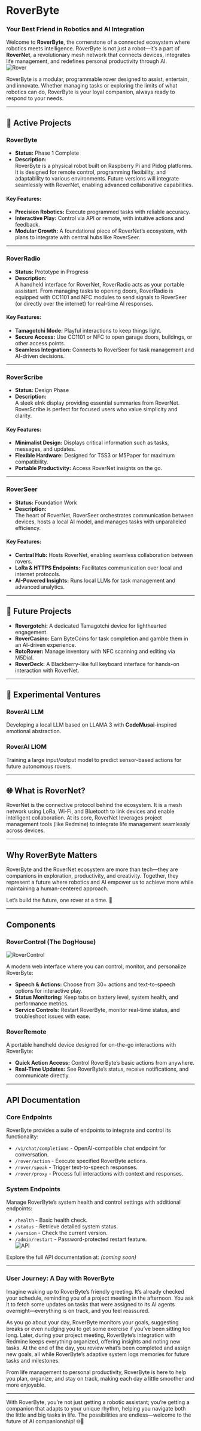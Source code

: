 # RoverByte  
### Your Best Friend in Robotics and AI Integration  

Welcome to **RoverByte**, the cornerstone of a connected ecosystem where robotics meets intelligence. RoverByte is not just a robot—it’s a part of **RoverNet**, a revolutionary mesh network that connects devices, integrates life management, and redefines personal productivity through AI.  
![Rover](https://github.com/CodeMusic/RoverByte/blob/main/roverbanner.jpg?raw=true)  

RoverByte is a modular, programmable rover designed to assist, entertain, and innovate. Whether managing tasks or exploring the limits of what robotics can do, RoverByte is your loyal companion, always ready to respond to your needs.  

---

## 🌟 Active Projects  

### RoverByte  
- **Status:** Phase 1 Complete  
- **Description:**  
  RoverByte is a physical robot built on Raspberry Pi and Pidog platforms. It is designed for remote control, programming flexibility, and adaptability to various environments. Future versions will integrate seamlessly with RoverNet, enabling advanced collaborative capabilities.  

#### Key Features:  
- **Precision Robotics:** Execute programmed tasks with reliable accuracy.  
- **Interactive Play:** Control via API or remote, with intuitive actions and feedback.  
- **Modular Growth:** A foundational piece of RoverNet’s ecosystem, with plans to integrate with central hubs like RoverSeer.  

---

### RoverRadio  
- **Status:** Prototype in Progress  
- **Description:**  
  A handheld interface for RoverNet, RoverRadio acts as your portable assistant. From managing tasks to opening doors, RoverRadio is equipped with CC1101 and NFC modules to send signals to RoverSeer (or directly over the internet) for real-time AI responses.  

#### Key Features:  
- **Tamagotchi Mode:** Playful interactions to keep things light.  
- **Secure Access:** Use CC1101 or NFC to open garage doors, buildings, or other access points.  
- **Seamless Integration:** Connects to RoverSeer for task management and AI-driven decisions.  

---

### RoverScribe  
- **Status:** Design Phase  
- **Description:**  
  A sleek eInk display providing essential summaries from RoverNet. RoverScribe is perfect for focused users who value simplicity and clarity.  

#### Key Features:  
- **Minimalist Design:** Displays critical information such as tasks, messages, and updates.  
- **Flexible Hardware:** Designed for T5S3 or M5Paper for maximum compatibility.  
- **Portable Productivity:** Access RoverNet insights on the go.  

---

### RoverSeer  
- **Status:** Foundation Work  
- **Description:**  
  The heart of RoverNet, RoverSeer orchestrates communication between devices, hosts a local AI model, and manages tasks with unparalleled efficiency.  

#### Key Features:  
- **Central Hub:** Hosts RoverNet, enabling seamless collaboration between rovers.  
- **LoRa & HTTPS Endpoints:** Facilitates communication over local and internet protocols.  
- **AI-Powered Insights:** Runs local LLMs for task management and advanced analytics.  

---

## 🌱 Future Projects  

- **Rovergotchi:** A dedicated Tamagotchi device for lighthearted engagement.  
- **RoverCasino:** Earn ByteCoins for task completion and gamble them in an AI-driven experience.  
- **RotoRover:** Manage inventory with NFC scanning and editing via M5Dial.  
- **RoverDeck:** A Blackberry-like full keyboard interface for hands-on interaction with RoverNet.  

---

## 🧪 Experimental Ventures  

### RoverAI LLM  
Developing a local LLM based on LLAMA 3 with **CodeMusai**-inspired emotional abstraction.  

### RoverAI LIOM  
Training a large input/output model to predict sensor-based actions for future autonomous rovers.  

---

## 🌐 What is RoverNet?  

RoverNet is the connective protocol behind the ecosystem. It is a mesh network using LoRa, Wi-Fi, and Bluetooth to link devices and enable intelligent collaboration. At its core, RoverNet leverages project management tools (like Redmine) to integrate life management seamlessly across devices.  

---

## Why RoverByte Matters  

RoverByte and the RoverNet ecosystem are more than tech—they are companions in exploration, productivity, and creativity. Together, they represent a future where robotics and AI empower us to achieve more while maintaining a human-centered approach.  

Let’s build the future, one rover at a time. 🐾  

---

## Components  

### RoverControl (The DogHouse)  
![RoverControl](https://github.com/CodeMusic/RoverByte/blob/main/_main.png?raw=true)  

A modern web interface where you can control, monitor, and personalize RoverByte:  
- **Speech & Actions:** Choose from 30+ actions and text-to-speech options for interactive play.  
- **Status Monitoring:** Keep tabs on battery level, system health, and performance metrics.  
- **Service Controls:** Restart RoverByte, monitor real-time status, and troubleshoot issues with ease.  

### RoverRemote  
A portable handheld device designed for on-the-go interactions with RoverByte:  
- **Quick Action Access:** Control RoverByte’s basic actions from anywhere.  
- **Real-Time Updates:** See RoverByte’s status, receive notifications, and communicate directly.  

---

## API Documentation  

### Core Endpoints  
RoverByte provides a suite of endpoints to integrate and control its functionality:  
- `/v1/chat/completions` - OpenAI-compatible chat endpoint for conversation.  
- `/rover/action` - Execute specified RoverByte actions.  
- `/rover/speak` - Trigger text-to-speech responses.  
- `/rover/proxy` - Process full interactions with context and responses.  

### System Endpoints  
Manage RoverByte’s system health and control settings with additional endpoints:  
- `/health` - Basic health check.  
- `/status` - Retrieve detailed system status.  
- `/version` - Check the current version.  
- `/admin/restart` - Password-protected restart feature.  
![API](https://github.com/CodeMusic/RoverByte/blob/main/_api.png?raw=true)  

Explore the full API documentation at: *(coming soon)*  

---

### User Journey: A Day with RoverByte  

Imagine waking up to RoverByte’s friendly greeting. It’s already checked your schedule, reminding you of a project meeting in the afternoon. You ask it to fetch some updates on tasks that were assigned to its AI agents overnight—everything is on track, and you feel reassured.  

As you go about your day, RoverByte monitors your goals, suggesting breaks or even nudging you to get some exercise if you’ve been sitting too long. Later, during your project meeting, RoverByte’s integration with Redmine keeps everything organized, offering insights and noting new tasks. At the end of the day, you review what’s been completed and assign new goals, all while RoverByte’s adaptive system logs memories for future tasks and milestones.  

From life management to personal productivity, RoverByte is here to help you plan, organize, and stay on track, making each day a little smoother and more enjoyable.  

---

With RoverByte, you’re not just getting a robotic assistant; you’re getting a companion that adapts to your unique rhythm, helping you navigate both the little and big tasks in life. The possibilities are endless—welcome to the future of AI companionship! 🌐🐾  

